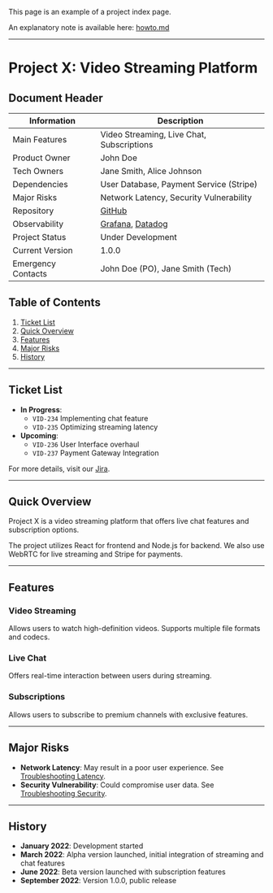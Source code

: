 This page is an example of a project index page.

An explanatory note is available here: [howto.md](./howto.md)

---

# Project X: Video Streaming Platform

## Document Header

| Information                | Description                                                      |
|----------------------------|------------------------------------------------------------------|
| Main Features              | Video Streaming, Live Chat, Subscriptions                        |
| Product Owner              | John Doe                                                         |
| Tech Owners                | Jane Smith, Alice Johnson                                        |
| Dependencies               | User Database, Payment Service (Stripe)                          |
| Major Risks                | Network Latency, Security Vulnerability                          |
| Repository                 | [GitHub](https://github.com/example/project-x)                   |
| Observability              | [Grafana](#), [Datadog](#)                                       |
| Project Status             | Under Development                                                |
| Current Version            | 1.0.0                                                            |
| Emergency Contacts         | John Doe (PO), Jane Smith (Tech)                                 |

## Table of Contents

1. [Ticket List](#ticket-list)
2. [Quick Overview](#quick-overview)
3. [Features](#features)
4. [Major Risks](#major-risks)
5. [History](#history)

---

## Ticket List

* **In Progress**: 
    * `VID-234` Implementing chat feature
    * `VID-235` Optimizing streaming latency
* **Upcoming**: 
    * `VID-236` User Interface overhaul
    * `VID-237` Payment Gateway Integration

For more details, visit our [Jira](#).

---

## Quick Overview

Project X is a video streaming platform that offers live chat features and subscription options.

The project utilizes React for frontend and Node.js for backend. We also use WebRTC for live streaming and Stripe for payments.

---

## Features

### Video Streaming
Allows users to watch high-definition videos. Supports multiple file formats and codecs.

### Live Chat
Offers real-time interaction between users during streaming.

### Subscriptions
Allows users to subscribe to premium channels with exclusive features.

---

## Major Risks

- **Network Latency**: May result in a poor user experience. See [Troubleshooting Latency](#).
- **Security Vulnerability**: Could compromise user data. See [Troubleshooting Security](#).

---

## History

- **January 2022**: Development started
- **March 2022**: Alpha version launched, initial integration of streaming and chat features
- **June 2022**: Beta version launched with subscription features
- **September 2022**: Version 1.0.0, public release

